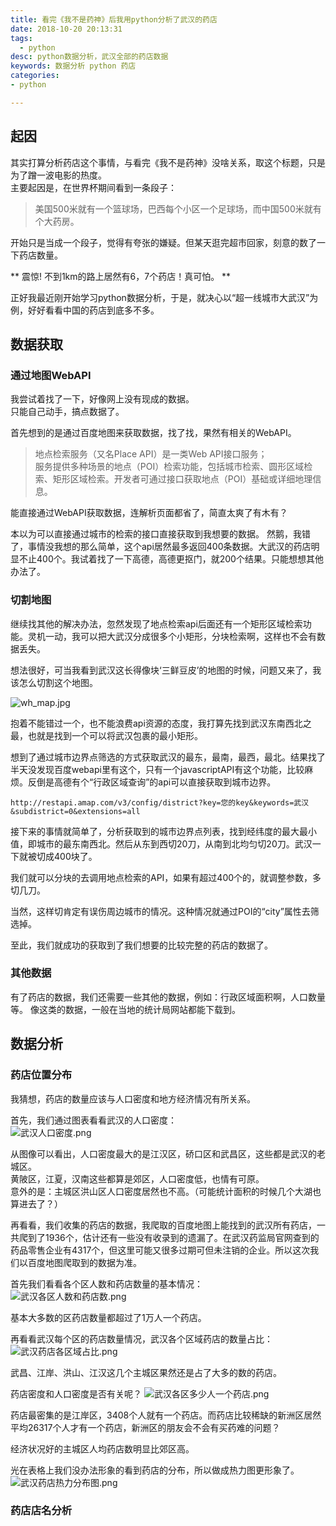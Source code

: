 ```yaml
---
title: 看完《我不是药神》后我用python分析了武汉的药店
date: 2018-10-20 20:13:31
tags:
  - python 
desc: python数据分析，武汉全部的药店数据
keywords: 数据分析 python 药店  
categories:
- python

---
```



## 起因  
其实打算分析药店这个事情，与看完《我不是药神》没啥关系，取这个标题，只是为了蹭一波电影的热度。  
主要起因是，在世界杯期间看到一条段子：  
  
> 美国500米就有一个篮球场，巴西每个小区一个足球场，而中国500米就有个大药房。  

开始只是当成一个段子，觉得有夸张的嫌疑。但某天逛完超市回家，刻意的数了一下药店数量。  

** 震惊! 不到1km的路上居然有6，7个药店！真可怕。 **   

正好我最近刚开始学习python数据分析，于是，就决心以“超一线城市大武汉”为例，好好看看中国的药店到底多不多。  

<!--more-->
## 数据获取

### 通过地图WebAPI  

我尝试着找了一下，好像网上没有现成的数据。   		
只能自己动手，搞点数据了。  

首先想到的是通过百度地图来获取数据，找了找，果然有相关的WebAPI。  

> 地点检索服务（又名Place API）是一类Web API接口服务；	 
> 服务提供多种场景的地点（POI）检索功能，包括城市检索、圆形区域检索、矩形区域检索。开发者可通过接口获取地点（POI）基础或详细地理信息。	

能直接通过WebAPI获取数据，连解析页面都省了，简直太爽了有木有？

本以为可以直接通过城市的检索的接口直接获取到我想要的数据。
然鹅，我错了，事情没我想的那么简单，这个api居然最多返回400条数据。大武汉的药店明显不止400个。我试着找了一下高德，高德更抠门，就200个结果。只能想想其他办法了。

### 切割地图

继续找其他的解决办法，忽然发现了地点检索api后面还有一个矩形区域检索功能。灵机一动，我可以把大武汉分成很多个小矩形，分块检索啊，这样也不会有数据丢失。		

想法很好，可当我看到武汉这长得像块‘三鲜豆皮’的地图的时候，问题又来了，我该怎么切割这个地图。  

![wh_map.jpg](https://i.loli.net/2018/07/30/5b5f15caa7de8.jpg)  

抱着不能错过一个，也不能浪费api资源的态度，我打算先找到武汉东南西北之最，也就是找到一个可以将武汉包裹的最小矩形。

想到了通过城市边界点筛选的方式获取武汉的最东，最南，最西，最北。结果找了半天没发现百度webapi里有这个，只有一个javascriptAPI有这个功能，比较麻烦。反倒是高德有个“行政区域查询”的api可以直接获取到城市边界。
```
http://restapi.amap.com/v3/config/district?key=您的key&keywords=武汉&subdistrict=0&extensions=all
```
接下来的事情就简单了，分析获取到的城市边界点列表，找到经纬度的最大最小值，即城市的最东南西北。然后从东到西切20刀，从南到北均匀切20刀。武汉一下就被切成400块了。  

我们就可以分块的去调用地点检索的API，如果有超过400个的，就调整参数，多切几刀。  

当然，这样切肯定有误伤周边城市的情况。这种情况就通过POI的“city”属性去筛选掉。

至此，我们就成功的获取到了我们想要的比较完整的药店的数据了。

### 其他数据  

有了药店的数据，我们还需要一些其他的数据，例如：行政区域面积啊，人口数量等。
像这类的数据，一般在当地的统计局网站都能下载到。 

## 数据分析

### 药店位置分布

我猜想，药店的数量应该与人口密度和地方经济情况有所关系。		

首先，我们通过图表看看武汉的人口密度：  
![武汉人口密度.png](https://i.loli.net/2018/08/01/5b61bd5f1e4d0.png)

从图像可以看出，人口密度最大的是江汉区，硚口区和武昌区，这些都是武汉的老城区。		
黄陂区，江夏，汉南这些都算是郊区，人口密度低，也情有可原。	
意外的是：主城区洪山区人口密度居然也不高。（可能统计面积的时候几个大湖也算进去了？）		

再看看，我们收集的药店的数据，我爬取的百度地图上能找到的武汉所有药店，一共爬到了1936个，估计还有一些没有收录到的遗漏了。在武汉药监局官网查到的药品零售企业有4317个，但这里可能又很多过期可但未注销的企业。所以这次我们以百度地图爬取到的数据为准。

首先我们看看各个区人数和药店数量的基本情况：		
![武汉各区人数和药店数.png](https://i.loli.net/2018/08/02/5b631261e4971.png)  

基本大多数的区药店数量都超过了1万人一个药店。	 

再看看武汉每个区的药店数量情况，武汉各个区域药店的数量占比：		
![武汉药店各区域占比.png](https://i.loli.net/2018/08/02/5b62d5e88df71.png)   

武昌、江岸、洪山、江汉这几个主城区果然还是占了大多的数的药店。

药店密度和人口密度是否有关呢？
![武汉各区多少人一个药店.png](https://i.loli.net/2018/08/01/5b61c3933b99d.png)

药店最密集的是江岸区，3408个人就有一个药店。而药店比较稀缺的新洲区居然平均26317个人才有一个药店，新洲区的朋友会不会有买药难的问题？

经济状况好的主城区人均药店数明显比郊区高。

光在表格上我们没办法形象的看到药店的分布，所以做成热力图更形象了。
![武汉药店热力分布图.png](https://i.loli.net/2018/08/01/5b61c590c5ae0.png)

### 药店店名分析


